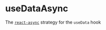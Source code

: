 # useDataAsync

The [`react-async`](https://github.com/async-library/react-async) strategy for the `useData` hook
